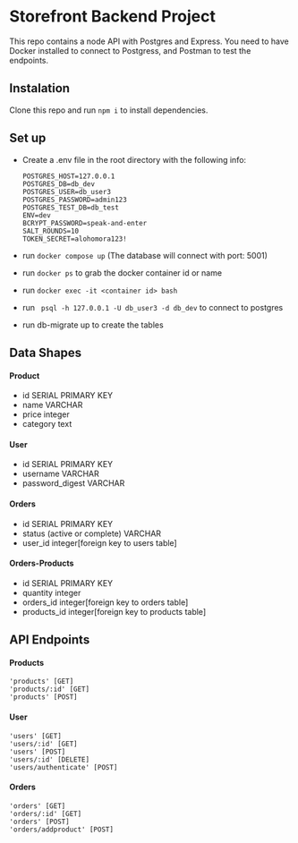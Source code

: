 # Storefront Backend Project

This repo contains a node API with Postgres and Express. You need to have Docker installed to connect to Postgress, and Postman to test the endpoints.

## Instalation

Clone this repo and run `npm i` to install dependencies.

## Set up

- Create a .env file in the root directory with the following info:

  ```
  POSTGRES_HOST=127.0.0.1
  POSTGRES_DB=db_dev
  POSTGRES_USER=db_user3
  POSTGRES_PASSWORD=admin123
  POSTGRES_TEST_DB=db_test
  ENV=dev
  BCRYPT_PASSWORD=speak-and-enter
  SALT_ROUNDS=10
  TOKEN_SECRET=alohomora123!
  ```

- run `docker compose up` (The database will connect with port: 5001)
- run `docker ps` to grab the docker container id or name
- run `docker exec -it <container id> bash`
- run ` psql -h 127.0.0.1 -U db_user3 -d db_dev` to connect to postgres
- run db-migrate up to create the tables

## Data Shapes

#### Product

- id SERIAL PRIMARY KEY
- name VARCHAR
- price integer
- category text

#### User

- id SERIAL PRIMARY KEY
- username VARCHAR
- password_digest VARCHAR

#### Orders

- id SERIAL PRIMARY KEY
- status (active or complete) VARCHAR
- user_id integer[foreign key to users table]

#### Orders-Products

- id SERIAL PRIMARY KEY
- quantity integer
- orders_id integer[foreign key to orders table]
- products_id integer[foreign key to products table]

## API Endpoints

#### Products

```
'products' [GET]
'products/:id' [GET]
'products' [POST]
```

#### User

```
'users' [GET]
'users/:id' [GET]
'users' [POST]
'users/:id' [DELETE]
'users/authenticate' [POST]
```

#### Orders

```
'orders' [GET]
'orders/:id' [GET]
'orders' [POST]
'orders/addproduct' [POST]
```

